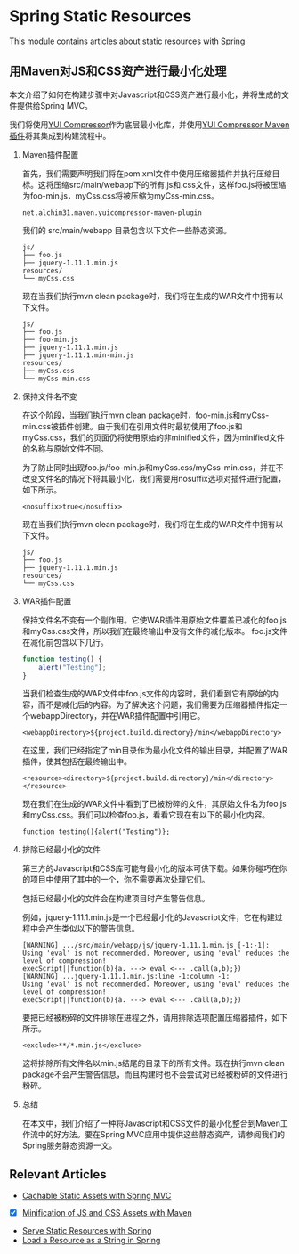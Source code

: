 # Spring Static Resources

This module contains articles about static resources with Spring

## 用Maven对JS和CSS资产进行最小化处理

本文介绍了如何在构建步骤中对Javascript和CSS资产进行最小化，并将生成的文件提供给Spring MVC。

我们将使用[YUI Compressor](https://yui.github.io/yuicompressor/)作为底层最小化库，并使用[YUI Compressor Maven插件](https://davidb.github.io/yuicompressor-maven-plugin/)将其集成到构建流程中。

1. Maven插件配置

    首先，我们需要声明我们将在pom.xml文件中使用压缩器插件并执行压缩目标。这将压缩src/main/webapp下的所有.js和.css文件，这样foo.js将被压缩为foo-min.js，myCss.css将被压缩为myCss-min.css。

    `net.alchim31.maven.yuicompressor-maven-plugin`

    我们的 src/main/webapp 目录包含以下文件一些静态资源。

    ```log
    js/
    ├── foo.js
    ├── jquery-1.11.1.min.js
    resources/
    └── myCss.css
    ```

    现在当我们执行mvn clean package时，我们将在生成的WAR文件中拥有以下文件。

    ```log
    js/
    ├── foo.js
    ├── foo-min.js
    ├── jquery-1.11.1.min.js
    ├── jquery-1.11.1.min-min.js
    resources/
    ├── myCss.css
    └── myCss-min.css
    ```

2. 保持文件名不变

    在这个阶段，当我们执行mvn clean package时，foo-min.js和myCss-min.css被插件创建。由于我们在引用文件时最初使用了foo.js和myCss.css，我们的页面仍将使用原始的非minified文件，因为minified文件的名称与原始文件不同。

    为了防止同时出现foo.js/foo-min.js和myCss.css/myCss-min.css，并在不改变文件名的情况下将其最小化，我们需要用nosuffix选项对插件进行配置，如下所示。

    `<nosuffix>true</nosuffix>`

    现在当我们执行mvn clean package时，我们将在生成的WAR文件中拥有以下文件。

    ```log
    js/
    ├── foo.js
    ├── jquery-1.11.1.min.js
    resources/
    └── myCss.css
    ```

3. WAR插件配置

    保持文件名不变有一个副作用。它使WAR插件用原始文件覆盖已减化的foo.js和myCss.css文件，所以我们在最终输出中没有文件的减化版本。 foo.js文件在减化前包含以下几行。

    ```js
    function testing() {
        alert("Testing");
    }
    ```

    当我们检查生成的WAR文件中foo.js文件的内容时，我们看到它有原始的内容，而不是减化后的内容。为了解决这个问题，我们需要为压缩器插件指定一个webappDirectory，并在WAR插件配置中引用它。

    `<webappDirectory>${project.build.directory}/min</webappDirectory>`

    在这里，我们已经指定了min目录作为最小化文件的输出目录，并配置了WAR插件，使其包括在最终输出中。

    `<resource><directory>${project.build.directory}/min</directory></resource>`

    现在我们在生成的WAR文件中看到了已被粉碎的文件，其原始文件名为foo.js和myCss.css。我们可以检查foo.js，看看它现在有以下的最小化内容。

    `function testing(){alert("Testing")};`

4. 排除已经最小化的文件

    第三方的Javascript和CSS库可能有最小化的版本可供下载。如果你碰巧在你的项目中使用了其中的一个，你不需要再次处理它们。

    包括已经最小化的文件会在构建项目时产生警告信息。

    例如，jquery-1.11.1.min.js是一个已经最小化的Javascript文件，它在构建过程中会产生类似以下的警告信息。

    ```log
    [WARNING] .../src/main/webapp/js/jquery-1.11.1.min.js [-1:-1]: 
    Using 'eval' is not recommended. Moreover, using 'eval' reduces the level of compression!
    execScript||function(b){a. ---> eval <--- .call(a,b);})
    [WARNING] ...jquery-1.11.1.min.js:line -1:column -1: 
    Using 'eval' is not recommended. Moreover, using 'eval' reduces the level of compression!
    execScript||function(b){a. ---> eval <--- .call(a,b);})
    ```

    要把已经被粉碎的文件排除在进程之外，请用排除选项配置压缩器插件，如下所示。

    `<exclude>**/*.min.js</exclude>`

    这将排除所有文件名以min.js结尾的目录下的所有文件。现在执行mvn clean package不会产生警告信息，而且构建时也不会尝试对已经被粉碎的文件进行粉碎。

5. 总结

    在本文中，我们介绍了一种将Javascript和CSS文件的最小化整合到Maven工作流中的好方法。要在Spring MVC应用中提供这些静态资产，请参阅我们的Spring服务静态资源一文。

## Relevant Articles

- [Cachable Static Assets with Spring MVC](https://www.baeldung.com/cachable-static-assets-with-spring-mvc)
- [x] [Minification of JS and CSS Assets with Maven](https://www.baeldung.com/maven-minification-of-js-and-css-assets)
- [Serve Static Resources with Spring](https://www.baeldung.com/spring-mvc-static-resources)
- [Load a Resource as a String in Spring](https://www.baeldung.com/spring-load-resource-as-string)
